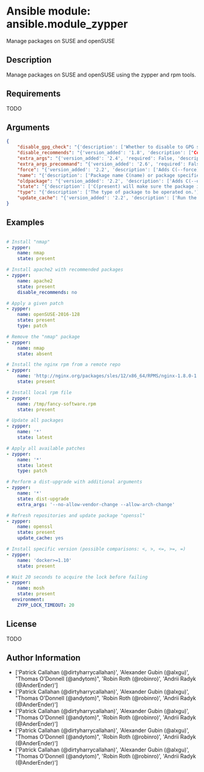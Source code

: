 # Ansible module: ansible.module_zypper


Manage packages on SUSE and openSUSE

## Description

Manage packages on SUSE and openSUSE using the zypper and rpm tools.

## Requirements

TODO

## Arguments

``` json
{
    "disable_gpg_check": "{'description': ['Whether to disable to GPG signature checking of the package signature being installed. Has an effect only if state is I(present) or I(latest).'], 'required': False, 'default': False, 'type': 'bool'}",
    "disable_recommends": "{'version_added': '1.8', 'description': ["Corresponds to the C(--no-recommends) option for I(zypper). Default behavior (C(yes)) modifies zypper's default behavior; C(no) does install recommended packages."], 'required': False, 'default': True, 'type': 'bool'}",
    "extra_args": "{'version_added': '2.4', 'required': False, 'description': ['Add additional options to C(zypper) command.', 'Options should be supplied in a single line as if given in the command line.']}",
    "extra_args_precommand": "{'version_added': '2.6', 'required': False, 'description': ['Add additional global target options to C(zypper).', 'Options should be supplied in a single line as if given in the command line.']}",
    "force": "{'version_added': '2.2', 'description': ['Adds C(--force) option to I(zypper). Allows to downgrade packages and change vendor or architecture.'], 'required': False, 'default': False, 'type': 'bool'}",
    "name": "{'description': ['Package name C(name) or package specifier or a list of either.', 'Can include a version like C(name=1.0), C(name>3.4) or C(name<=2.7). If a version is given, C(oldpackage) is implied and zypper is allowed to update the package within the version range given.', 'You can also pass a url or a local path to a rpm file.', "When using state=latest, this can be '*', which updates all installed packages."], 'required': True, 'aliases': ['pkg']}",
    "oldpackage": "{'version_added': '2.2', 'description': ['Adds C(--oldpackage) option to I(zypper). Allows to downgrade packages with less side-effects than force. This is implied as soon as a version is specified as part of the package name.'], 'required': False, 'default': False, 'type': 'bool'}",
    "state": "{'description': ['C(present) will make sure the package is installed. C(latest)  will make sure the latest version of the package is installed. C(absent)  will make sure the specified package is not installed. C(dist-upgrade) will make sure the latest version of all installed packages from all enabled repositories is installed.', "When using C(dist-upgrade), I(name) should be C('*')."], 'required': False, 'choices': ['present', 'latest', 'absent', 'dist-upgrade'], 'default': 'present'}",
    "type": "{'description': ['The type of package to be operated on.'], 'required': False, 'choices': ['package', 'patch', 'pattern', 'product', 'srcpackage', 'application'], 'default': 'package', 'version_added': '2.0'}",
    "update_cache": "{'version_added': '2.2', 'description': ['Run the equivalent of C(zypper refresh) before the operation. Disabled in check mode.'], 'required': False, 'default': False, 'type': 'bool', 'aliases': ['refresh']}",
}
```

## Examples


``` yaml

# Install "nmap"
- zypper:
    name: nmap
    state: present

# Install apache2 with recommended packages
- zypper:
    name: apache2
    state: present
    disable_recommends: no

# Apply a given patch
- zypper:
    name: openSUSE-2016-128
    state: present
    type: patch

# Remove the "nmap" package
- zypper:
    name: nmap
    state: absent

# Install the nginx rpm from a remote repo
- zypper:
    name: 'http://nginx.org/packages/sles/12/x86_64/RPMS/nginx-1.8.0-1.sles12.ngx.x86_64.rpm'
    state: present

# Install local rpm file
- zypper:
    name: /tmp/fancy-software.rpm
    state: present

# Update all packages
- zypper:
    name: '*'
    state: latest

# Apply all available patches
- zypper:
    name: '*'
    state: latest
    type: patch

# Perform a dist-upgrade with additional arguments
- zypper:
    name: '*'
    state: dist-upgrade
    extra_args: '--no-allow-vendor-change --allow-arch-change'

# Refresh repositories and update package "openssl"
- zypper:
    name: openssl
    state: present
    update_cache: yes

# Install specific version (possible comparisons: <, >, <=, >=, =)
- zypper:
    name: 'docker>=1.10'
    state: present

# Wait 20 seconds to acquire the lock before failing
- zypper:
    name: mosh
    state: present
  environment:
    ZYPP_LOCK_TIMEOUT: 20

```

## License

TODO

## Author Information
  - ['Patrick Callahan (@dirtyharrycallahan)', 'Alexander Gubin (@alxgu)', "Thomas O'Donnell (@andytom)", 'Robin Roth (@robinro)', 'Andrii Radyk (@AnderEnder)']
  - ['Patrick Callahan (@dirtyharrycallahan)', 'Alexander Gubin (@alxgu)', "Thomas O'Donnell (@andytom)", 'Robin Roth (@robinro)', 'Andrii Radyk (@AnderEnder)']
  - ['Patrick Callahan (@dirtyharrycallahan)', 'Alexander Gubin (@alxgu)', "Thomas O'Donnell (@andytom)", 'Robin Roth (@robinro)', 'Andrii Radyk (@AnderEnder)']
  - ['Patrick Callahan (@dirtyharrycallahan)', 'Alexander Gubin (@alxgu)', "Thomas O'Donnell (@andytom)", 'Robin Roth (@robinro)', 'Andrii Radyk (@AnderEnder)']
  - ['Patrick Callahan (@dirtyharrycallahan)', 'Alexander Gubin (@alxgu)', "Thomas O'Donnell (@andytom)", 'Robin Roth (@robinro)', 'Andrii Radyk (@AnderEnder)']
